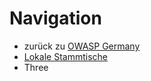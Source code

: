 # Navigation

* zurück zu [OWASP Germany](https://www2.owasp.org/www-chapter-germany)
* [Lokale Stammtische](#lokale-stammtische)
* Three

